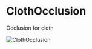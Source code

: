 # ClothOcclusion
 Occlusion for cloth
 
![ClothOcclusion](https://github.com/emptyStory/ClothOcclusion/assets/168904953/85f88d39-356a-42f9-ab9c-aa54f75ca5ae)
